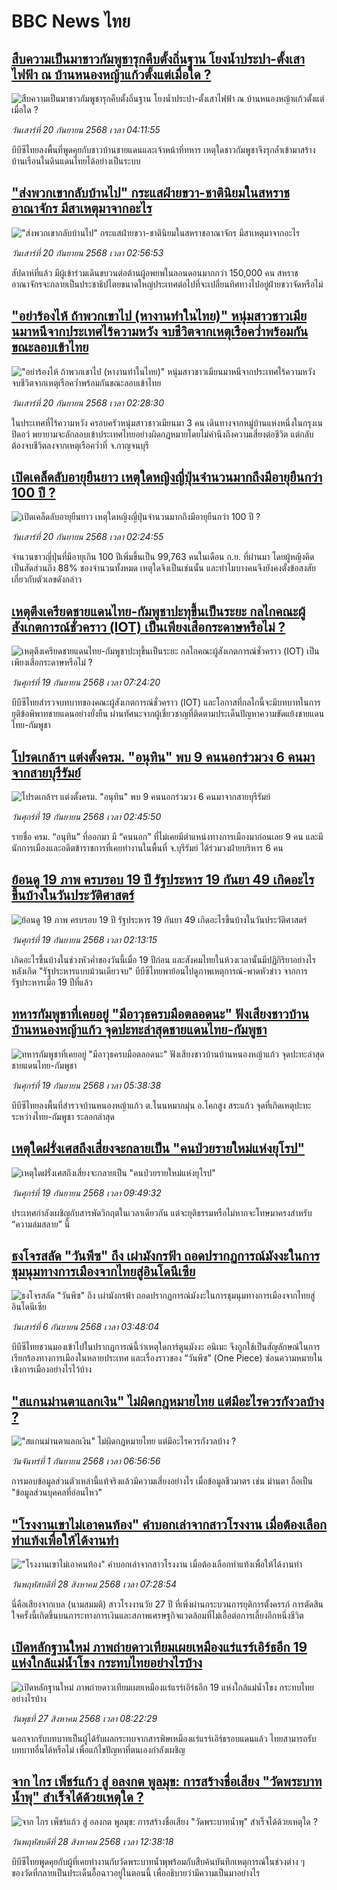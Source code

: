 # BBC News ไทย## [สืบความเป็นมาชาวกัมพูชารุกคืบตั้งถิ่นฐาน โยงน้ำประปา-ตั้งเสาไฟฟ้า ณ บ้านหนองหญ้าแก้วตั้งแต่เมื่อใด ? ](https://www.bbc.com/thai/articles/cgmz2zm3jpmo?at_medium=RSS&at_campaign=rss?at_campaign=githubrss)![สืบความเป็นมาชาวกัมพูชารุกคืบตั้งถิ่นฐาน โยงน้ำประปา-ตั้งเสาไฟฟ้า ณ บ้านหนองหญ้าแก้วตั้งแต่เมื่อใด ? ](https://ichef.bbci.co.uk/ace/ws/240/cpsprodpb/00c9/live/3cc1b2f0-9568-11f0-84c8-99de564f0440.jpg)_วันเสาร์ที่ 20 กันยายน 2568 เวลา 04:11:55_บีบีซีไทยลงพื้นที่พูดคุยกับชาวบ้านชายแดนและเจ้าหน้าที่ทหาร เหตุใดชาวกัมพูชาจึงรุกล้ำเข้ามาสร้างบ้านเรือนในดินแดนไทยได้อย่างเป็นระบบ## ["ส่งพวกเขากลับบ้านไป" กระแสฝ่ายขวา-ชาตินิยมในสหราชอาณาจักร มีสาเหตุมาจากอะไร](https://www.bbc.com/thai/articles/c0r075qr8v1o?at_medium=RSS&at_campaign=rss?at_campaign=githubrss)!["ส่งพวกเขากลับบ้านไป" กระแสฝ่ายขวา-ชาตินิยมในสหราชอาณาจักร มีสาเหตุมาจากอะไร](https://ichef.bbci.co.uk/ace/ws/240/cpsprodpb/8f0d/live/9a1ca200-948e-11f0-a3f2-ebe3b9e0c5e6.jpg)_วันเสาร์ที่ 20 กันยายน 2568 เวลา 02:56:53_สัปดาห์ที่แล้ว มีผู้เข้าร่วมเดินขบวนต่อต้านผู้อพยพในลอนดอนมากกว่า 150,000 คน สหราชอาณาจักรจะกลายเป็นประชาธิปไตยขนาดใหญ่ประเทศต่อไปที่จะเปลี่ยนทิศทางไปอยู่ฝ่ายขวาจัดหรือไม่## ["อย่าร้องไห้ ถ้าพวกเขาไป (หางานทำในไทย)" หนุ่มสาวชาวเมียนมาหนีจากประเทศไร้ความหวัง จบชีวิตจากเหตุเรือคว่ำพร้อมกันขณะลอบเข้าไทย](https://www.bbc.com/thai/articles/c3vzd0qr7kdo?at_medium=RSS&at_campaign=rss?at_campaign=githubrss)!["อย่าร้องไห้ ถ้าพวกเขาไป (หางานทำในไทย)" หนุ่มสาวชาวเมียนมาหนีจากประเทศไร้ความหวัง จบชีวิตจากเหตุเรือคว่ำพร้อมกันขณะลอบเข้าไทย](https://ichef.bbci.co.uk/ace/ws/240/cpsprodpb/c5d5/live/42f9ab40-9221-11f0-8fd6-f3e5d0b160a2.jpg)_วันเสาร์ที่ 20 กันยายน 2568 เวลา 02:28:30_ในประเทศที่ไร้ความหวัง ครอบครัวหนุ่มสาวชาวเมียนมา 3 คน เดินทางจากหมู่บ้านแห่งหนึ่งในกรุงเนปิดอว์ พยายามจะลักลอบเข้าประเทศไทยอย่างผิดกฎหมายโดยไม่คำนึงถึงความเสี่ยงต่อชีวิต แต่กลับต้องจบชีวิตลงจากเหตุเรือคว่ำที่ จ.กาญจนบุรี## [เปิดเคล็ดลับอายุยืนยาว เหตุใดหญิงญี่ปุ่นจำนวนมากถึงมีอายุยืนกว่า 100 ปี ?](https://www.bbc.com/thai/articles/c740w8ke17jo?at_medium=RSS&at_campaign=rss?at_campaign=githubrss)![เปิดเคล็ดลับอายุยืนยาว เหตุใดหญิงญี่ปุ่นจำนวนมากถึงมีอายุยืนกว่า 100 ปี ?](https://ichef.bbci.co.uk/ace/ws/240/cpsprodpb/e1be/live/4fdc17b0-9331-11f0-95b6-f751ff87aca7.jpg)_วันเสาร์ที่ 20 กันยายน 2568 เวลา 02:24:55_จำนวนชาวญี่ปุ่นที่มีอายุเกิน 100 ปีเพิ่มขึ้นเป็น 99,763 คนในเดือน ก.ย. ที่ผ่านมา โดยผู้หญิงคิดเป็นสัดส่วนถึง 88% ของจำนวนทั้งหมด เหตุใดจึงเป็นเช่นนั้น และทำไมบางคนจึงยังคงตั้งข้อสงสัยเกี่ยวกับตัวเลขดังกล่าว## [เหตุตึงเครียดชายแดนไทย-กัมพูชาปะทุขึ้นเป็นระยะ กลไกคณะผู้สังเกตการณ์ชั่วคราว (IOT) เป็นเพียงเสือกระดาษหรือไม่ ?](https://www.bbc.com/thai/articles/c62lgpgz8e6o?at_medium=RSS&at_campaign=rss?at_campaign=githubrss)![เหตุตึงเครียดชายแดนไทย-กัมพูชาปะทุขึ้นเป็นระยะ กลไกคณะผู้สังเกตการณ์ชั่วคราว (IOT) เป็นเพียงเสือกระดาษหรือไม่ ?](https://ichef.bbci.co.uk/ace/ws/240/cpsprodpb/fedd/live/1ddebc00-93b7-11f0-84c8-99de564f0440.jpg)_วันศุกร์ที่ 19 กันยายน 2568 เวลา 07:24:20_บีบีซีไทยสำรวจบทบาทของคณะผู้สังเกตการณ์ชั่วคราว (IOT) และโอกาสที่กลไกนี้จะมีบทบาทในการยุติข้อพิพาทชายแดนอย่างยั่งยืน ผ่านทัศนะจากผู้เชี่ยวชาญที่ติดตามประเด็นปัญหาความขัดแย้งชายแดนไทย-กัมพูชา## [โปรดเกล้าฯ แต่งตั้งครม. "อนุทิน" พบ 9 คนนอกร่วมวง 6 คนมาจากสายบุรีรัมย์](https://www.bbc.com/thai/articles/ce86mk27vjdo?at_medium=RSS&at_campaign=rss?at_campaign=githubrss)![โปรดเกล้าฯ แต่งตั้งครม. "อนุทิน" พบ 9 คนนอกร่วมวง 6 คนมาจากสายบุรีรัมย์](https://ichef.bbci.co.uk/ace/ws/240/cpsprodpb/3dd2/live/b4ac3e80-94f9-11f0-b23e-499dc24263e8.jpg)_วันศุกร์ที่ 19 กันยายน 2568 เวลา 02:45:50_รายชื่อ ครม. “อนุทิน” ที่ออกมา มี “คนนอก” ที่ไม่เคยมีตำแหน่งทางการเมืองมาก่อนเลย 9 คน และมีนักการเมืองและอดีตข้าราชการที่เคยทำงานในพื้นที่ จ.บุรีรัมย์ ได้ร่วมวงฝ่ายบริหาร 6 คน## [ย้อนดู 19 ภาพ ครบรอบ 19 ปี รัฐประหาร 19 กันยา 49 เกิดอะไรขึ้นบ้างในวันประวัติศาสตร์](https://www.bbc.com/thai/articles/c9309wezn7xo?at_medium=RSS&at_campaign=rss?at_campaign=githubrss)![ย้อนดู 19 ภาพ ครบรอบ 19 ปี รัฐประหาร 19 กันยา 49 เกิดอะไรขึ้นบ้างในวันประวัติศาสตร์](https://ichef.bbci.co.uk/ace/ws/240/cpsprodpb/6443/live/ee4fe820-9464-11f0-ac86-19361839f74f.jpg)_วันศุกร์ที่ 19 กันยายน 2568 เวลา 02:13:15_เกิดอะไรขึ้นบ้างในช่วงหัวค่ำของวันนี้เมื่อ 19 ปีก่อน และสังคมไทยในห้วงเวลานั้นมีปฏิกิริยาอย่างไรหลังเกิด "รัฐประหารแบบม้วนเดียวจบ" บีบีซีไทยพาย้อนไปดูภาพเหตุการณ์-พาดหัวข่าว จากการรัฐประหารเมื่อ 19 ปีที่แล้ว## [ทหารกัมพูชาที่เคยอยู่ "มีอาวุธครบมือตลอดนะ" ฟังเสียงชาวบ้านบ้านหนองหญ้าแก้ว จุดปะทะล่าสุดชายแดนไทย-กัมพูชา](https://www.bbc.com/thai/articles/c62ldp88l84o?at_medium=RSS&at_campaign=rss?at_campaign=githubrss)![ทหารกัมพูชาที่เคยอยู่ "มีอาวุธครบมือตลอดนะ" ฟังเสียงชาวบ้านบ้านหนองหญ้าแก้ว จุดปะทะล่าสุดชายแดนไทย-กัมพูชา](https://ichef.bbci.co.uk/ace/ws/240/cpsprodpb/d683/live/27625750-951a-11f0-b391-6936825093bd.jpg)_วันศุกร์ที่ 19 กันยายน 2568 เวลา 05:38:38_บีบีซีไทยลงพื้นที่สำรวจบ้านหนองหญ้าแก้ว ต.โนนหมากมุ่น อ.โคกสูง สระแก้ว จุดที่เกิดเหตุปะทะระหว่างไทย-กัมพูชา ระลอกล่าสุด## [เหตุใดฝรั่งเศสถึงเสี่ยงจะกลายเป็น "คนป่วยรายใหม่แห่งยุโรป"](https://www.bbc.com/thai/articles/cy85jq91yevo?at_medium=RSS&at_campaign=rss?at_campaign=githubrss)![เหตุใดฝรั่งเศสถึงเสี่ยงจะกลายเป็น "คนป่วยรายใหม่แห่งยุโรป"](https://ichef.bbci.co.uk/ace/ws/240/cpsprodpb/cf21/live/44ae5780-953f-11f0-b391-6936825093bd.jpg)_วันศุกร์ที่ 19 กันยายน 2568 เวลา 09:49:32_ประเทศกำลังเผชิญกับสารพัดวิกฤตในเวลาเดียวกัน แต่จะยุติธรรมหรือไม่หากจะโทษมาครงสำหรับ “ความล่มสลาย” นี้## [ธงโจรสลัด "วันพีซ" ถึง เผ่ามังกรฟ้า ถอดปรากฏการณ์มังงะในการชุมนุมทางการเมืองจากไทยสู่อินโดนีเซีย](https://www.bbc.com/thai/articles/cm2123j7vlyo?at_medium=RSS&at_campaign=rss?at_campaign=githubrss)![ธงโจรสลัด "วันพีซ" ถึง เผ่ามังกรฟ้า ถอดปรากฏการณ์มังงะในการชุมนุมทางการเมืองจากไทยสู่อินโดนีเซีย](https://ichef.bbci.co.uk/ace/ws/240/cpsprodpb/5ae3/live/e67034c0-87bc-11f0-84c8-99de564f0440.jpg)_วันเสาร์ที่ 6 กันยายน 2568 เวลา 03:48:04_บีบีซีไทยชวนมองเข้าไปในปรากฏการณ์นี้ว่าเหตุใดการ์ตูนมังงะ อนิเมะ จึงถูกใช้เป็นสัญลักษณ์ในการเรียกร้องทางการเมืองในหลายประเทศ และเรื่องราวของ “วันพีซ” (One Piece)  ซ่อนความหมายในเชิงการเมืองอย่างไรไว้บ้าง## ["สแกนม่านตาแลกเงิน" ไม่ผิดกฎหมายไทย แต่มีอะไรควรกังวลบ้าง ?](https://www.bbc.com/thai/articles/ce83x2zgz4eo?at_medium=RSS&at_campaign=rss?at_campaign=githubrss)!["สแกนม่านตาแลกเงิน" ไม่ผิดกฎหมายไทย แต่มีอะไรควรกังวลบ้าง ?](https://ichef.bbci.co.uk/ace/ws/240/cpsprodpb/2eac/live/cfc707c0-84c0-11f0-9cf6-cbf3e73ce2b9.jpg)_วันจันทร์ที่ 1 กันยายน 2568 เวลา 06:56:56_การมอบข้อมูลส่วนตัวเหล่านี้แท้จริงแล้วมีความเสี่ยงอย่างไร เมื่อข้อมูลชีวมาตร เช่น ม่านตา ถือเป็น "ข้อมูลส่วนบุคคลที่อ่อนไหว"## ["โรงงานเขาไม่เอาคนท้อง" คำบอกเล่าจากสาวโรงงาน เมื่อต้องเลือกทำแท้งเพื่อให้ได้งานทำ](https://www.bbc.com/thai/articles/c99m8zxxmd5o?at_medium=RSS&at_campaign=rss?at_campaign=githubrss)!["โรงงานเขาไม่เอาคนท้อง" คำบอกเล่าจากสาวโรงงาน เมื่อต้องเลือกทำแท้งเพื่อให้ได้งานทำ](https://ichef.bbci.co.uk/ace/ws/240/cpsprodpb/006d/live/88837b50-8317-11f0-a34f-318be3fb0481.jpg)_วันพฤหัสบดีที่ 28 สิงหาคม 2568 เวลา 07:28:54_นี่คือเสียงจากเบล (นามสมมติ) สาวโรงงานวัย 27 ปี ที่เพิ่งผ่านกระบวนการยุติการตั้งครรภ์ การตัดสินใจครั้งนี้เกิดขึ้นบนภาระทางการเงินและสภาพเศรษฐกิจแวดล้อมที่ไม่เอื้อต่อการเลี้ยงอีกหนึ่งชีวิต## [เปิดหลักฐานใหม่ ภาพถ่ายดาวเทียมเผยเหมืองแร่แรร์เอิร์ธอีก 19 แห่งใกล้แม่น้ำโขง กระทบไทยอย่างไรบ้าง](https://www.bbc.com/thai/articles/cp8zel343vdo?at_medium=RSS&at_campaign=rss?at_campaign=githubrss)![เปิดหลักฐานใหม่ ภาพถ่ายดาวเทียมเผยเหมืองแร่แรร์เอิร์ธอีก 19 แห่งใกล้แม่น้ำโขง กระทบไทยอย่างไรบ้าง](https://ichef.bbci.co.uk/ace/ws/240/cpsprodpb/28e7/live/2e90c820-832e-11f0-a34f-318be3fb0481.png)_วันพุธที่ 27 สิงหาคม 2568 เวลา 08:22:29_นอกจากรับบทบาทเป็นผู้ได้รับผลกระทบจากสารพิษเหมืองแร่แรร์เอิร์ธรอบแดนแล้ว ไทยสามารถรับบทบาทอื่นได้หรือไม่ เพื่อแก้ไขปัญหาที่ตนเองกำลังเผชิญ## [จาก ไกร เพ็ชร์แก้ว สู่ อลงกต พูลมุข: การสร้างชื่อเสียง "วัดพระบาทน้ำพุ" สำเร็จได้ด้วยเหตุใด ?](https://www.bbc.com/thai/articles/c4gzdernd12o?at_medium=RSS&at_campaign=rss?at_campaign=githubrss)![จาก ไกร เพ็ชร์แก้ว สู่ อลงกต พูลมุข: การสร้างชื่อเสียง "วัดพระบาทน้ำพุ" สำเร็จได้ด้วยเหตุใด ?](https://ichef.bbci.co.uk/ace/ws/240/cpsprodpb/e89a/live/83f8ff60-8402-11f0-bd2b-c9a8fb561af5.jpg)_วันพฤหัสบดีที่ 28 สิงหาคม 2568 เวลา 12:38:18_บีบีซีไทยพูดคุยกับผู้ที่เคยทำงานกับวัดพระบาทน้ำพุพร้อมกับสืบค้นบันทึกเหตุการณ์ในช่วงต่าง ๆ ของวัดที่กลายเป็นประเด็นอื้อฉาวอยู่ในตอนนี้ เพื่ออธิบายว่ามีความเป็นมาอย่างไร